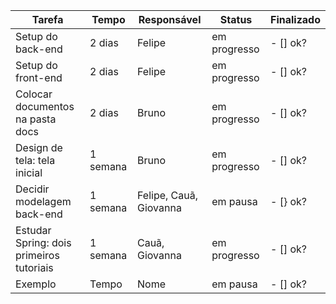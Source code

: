 | Tarefa           | Tempo | Responsável   |  Status | Finalizado | 
|----------------|---------------|---------------|----------------|-----------|
| Setup do back-end | 2 dias  | Felipe | em progresso | - [] ok?
| Setup do front-end | 2 dias  | Felipe  | em progresso | - [] ok?
| Colocar documentos na pasta docs | 2 dias  | Bruno  | em progresso | - [] ok?
| Design de tela: tela inicial | 1 semana  | Bruno | em progresso | - [] ok?
| Decidir modelagem back-end | 1 semana  | Felipe, Cauã, Giovanna | em pausa | - [} ok?
| Estudar Spring: dois primeiros tutoriais | 1 semana | Cauã, Giovanna | em progresso | - [] ok?
| Exemplo | Tempo | Nome | em pausa | - [] ok?
